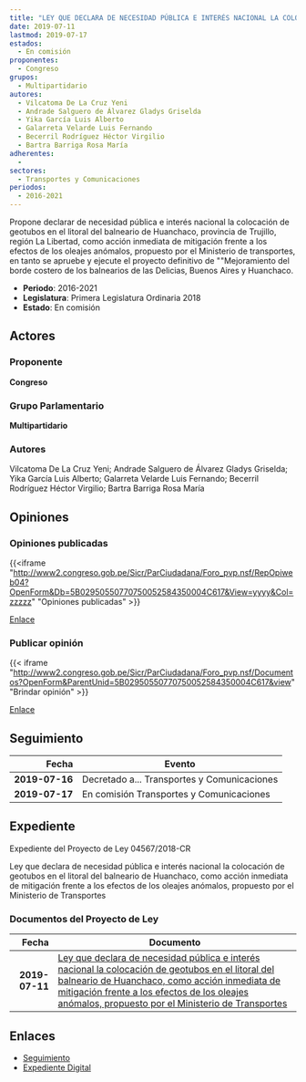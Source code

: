 ```yaml
---
title: "LEY QUE DECLARA DE NECESIDAD PÚBLICA E INTERÉS NACIONAL LA COLOCACIÓN DE GEOTUBOS EN EL LITORAL DEL BALNEARIO DE HUANCHACO, COMO ACCIÓN INMEDIATA DE MITIGACIÓN FRENTE A LOS EFECTOS DE LOS OLEAJES ANÓMALOS, PROPUESTO POR EL MINISTERIO DE TRANSPORTES"
date: 2019-07-11
lastmod: 2019-07-17
estados: 
  - En comisión
proponentes: 
  - Congreso
grupos: 
  - Multipartidario
autores: 
  - Vilcatoma De La Cruz Yeni
  - Andrade Salguero de Álvarez Gladys Griselda
  - Yika García Luis Alberto
  - Galarreta Velarde Luis Fernando
  - Becerril Rodríguez Héctor Virgilio
  - Bartra Barriga Rosa María
adherentes: 
  - 
sectores: 
  - Transportes y Comunicaciones
periodos: 
  - 2016-2021
---
```


Propone declarar de necesidad pública e interés nacional la colocación de geotubos en el litoral del balneario de Huanchaco, provincia de Trujillo, región La Libertad, como acción inmediata de mitigación frente a los efectos de los oleajes anómalos, propuesto por el Ministerio de transportes, en tanto se apruebe y ejecute el proyecto definitivo de ""Mejoramiento del borde costero de los balnearios de las Delicias, Buenos Aires y Huanchaco.

- **Periodo**: 2016-2021
- **Legislatura**: Primera Legislatura Ordinaria 2018
- **Estado**: En comisión

## Actores

### Proponente

**Congreso**

### Grupo Parlamentario

**Multipartidario**

### Autores

Vilcatoma De La Cruz Yeni; Andrade Salguero de Álvarez Gladys Griselda; Yika García Luis Alberto; Galarreta Velarde Luis Fernando; Becerril Rodríguez Héctor Virgilio; Bartra Barriga Rosa María


## Opiniones

### Opiniones publicadas

{{<iframe "http://www2.congreso.gob.pe/Sicr/ParCiudadana/Foro_pvp.nsf/RepOpiweb04?OpenForm&Db=5B02950550770750052584350004C617&View=yyyy&Col=zzzzz" "Opiniones publicadas" >}}

[Enlace](http://www2.congreso.gob.pe/Sicr/ParCiudadana/Foro_pvp.nsf/RepOpiweb04?OpenForm&Db=5B02950550770750052584350004C617&View=yyyy&Col=zzzzz)
### Publicar opinión

{{< iframe "http://www2.congreso.gob.pe/Sicr/ParCiudadana/Foro_pvp.nsf/Documentos?OpenForm&ParentUnid=5B02950550770750052584350004C617&view" "Brindar opinión" >}}

[Enlace](http://www2.congreso.gob.pe/Sicr/ParCiudadana/Foro_pvp.nsf/Documentos?OpenForm&ParentUnid=5B02950550770750052584350004C617&view)

## Seguimiento

| Fecha | Evento |
|------:|--------|
| **2019-07-16** | Decretado a... Transportes y Comunicaciones|
| **2019-07-17** | En comisión Transportes y Comunicaciones|


## Expediente

Expediente del Proyecto de Ley 04567/2018-CR

Ley que declara de necesidad pública e interés nacional la colocación de geotubos en el litoral del balneario de Huanchaco, como acción inmediata de mitigación frente a los efectos de los oleajes anómalos, propuesto por el Ministerio de Transportes


### Documentos del Proyecto de Ley

| Fecha | Documento |
|------:|--------|
| **2019-07-11** | [Ley que declara de necesidad pública e interés nacional la colocación de geotubos en el litoral del balneario de Huanchaco, como acción inmediata de mitigación frente a los efectos de los oleajes anómalos, propuesto por el Ministerio de Transportes](http://www.leyes.congreso.gob.pe/Documentos/2016_2021/Proyectos_de_Ley_y_de_Resoluciones_Legislativas/PL0456720190711.pdf) |

## Enlaces 

- [Seguimiento](http://www2.congreso.gob.pehttp://www2.congreso.gob.pe/Sicr/TraDocEstProc/CLProLey2016.nsf/f7fff46988ca05b1052578e100829cc7/ae9afb4a2587e65f05258435007d64d5?OpenDocument)
- [Expediente Digital](http://www2.congreso.gob.pehttp://www2.congreso.gob.pe/Sicr/TraDocEstProc/CLProLey2016.nsf/f7fff46988ca05b1052578e100829cc7/ae9afb4a2587e65f05258435007d64d5?OpenDocument&Click=05257FB7005EB655.eb71d0cf91d8294e05256cdf006b5706/$Body/0.1C6C)
